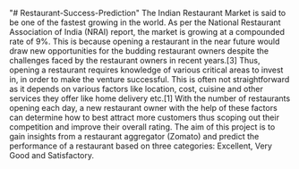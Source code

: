 "# Restaurant-Success-Prediction" 
The Indian Restaurant Market is said to be one of the fastest growing in the world. As per the National
Restaurant Association of India (NRAI) report, the market is growing at a compounded rate of 9%.
This is because opening a restaurant in the near future would draw new opportunities for the budding
restaurant owners despite the challenges faced by the restaurant owners in recent years.[3] Thus,
opening a restaurant requires knowledge of various critical areas to invest in, in order to make the
venture successful. This is often not straightforward as it depends on various factors like location,
cost, cuisine and other services they offer like home delivery etc.[1] With the number of restaurants
opening each day, a new restaurant owner with the help of these factors can determine how to best
attract more customers thus scoping out their competition and improve their overall rating. The aim
of this project is to gain insights from a restaurant aggregator (Zomato) and predict the performance
of a restaurant based on three categories: Excellent, Very Good and Satisfactory.
